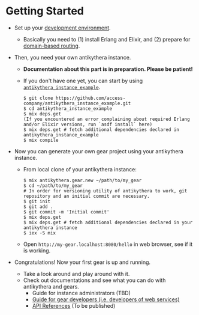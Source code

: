 # Getting Started

- Set up your [development environment](https://hexdocs.pm/antikythera/development_environment.html).
    - Basically you need to (1) install Erlang and Elixir, and (2) prepare for [domain-based routing](https://hexdocs.pm/antikythera/routing.html).
- Then, you need your own antikythera instance.
    - **Documentation about this part is in preparation. Please be patient!**
    - If you don't have one yet, you can start by using [`antikythera_instance_example`](https://github.com/access-company/antikythera_instance_example).

      ```shell
      $ git clone https://github.com/access-company/antikythera_instance_example.git
      $ cd antikythera_instance_example
      $ mix deps.get
      (If you encountered an error complaining about required Erlang and/or Elixir versions, run `asdf install` here)
      $ mix deps.get # fetch additional dependencies declared in antikythera_instance_example
      $ mix compile
      ```

- Now you can generate your own gear project using your antikythera instance.
    - From local clone of your antikythera instance:

      ```shell
      $ mix antikythera.gear.new ~/path/to/my_gear
      $ cd ~/path/to/my_gear
      # In order for versioning utility of antikythera to work, git repository and an initial commit are necessary.
      $ git init
      $ git add .
      $ git commit -m 'Initial commit'
      $ mix deps.get
      $ mix deps.get # fetch additional dependencies declared in your antikythera instance
      $ iex -S mix
      ```

    - Open `http://my-gear.localhost:8080/hello` in web browser, see if it is working.
- Congratulations! Now your first gear is up and running.
    - Take a look around and play around with it.
    - Check out documentations and see what you can do with antikythera and gears.
        - Guide for instance administrators[](./instance_administrators/) (TBD)
        - [Guide for gear developers (i.e. developers of web services)](https://hexdocs.pm/antikythera/gear_developers.html)
        - [API References](https://hexdocs.pm/antikythera/api-reference.html) (To be published)
